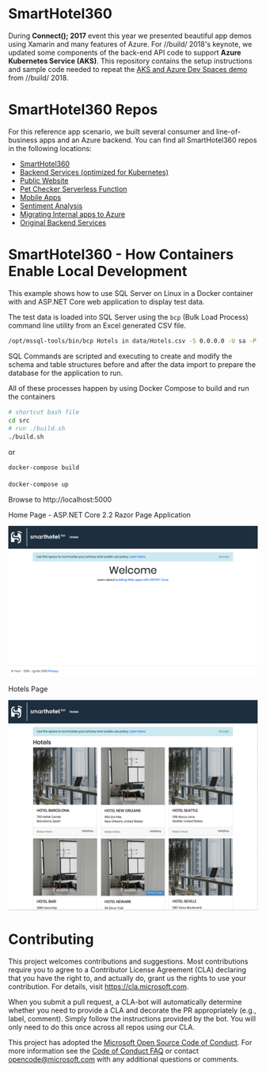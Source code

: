 # SmartHotel360
During **Connect(); 2017** event this year we presented beautiful app demos using Xamarin and many features of Azure. For //build/ 2018's keynote, we updated some components of the back-end API code to support **Azure Kubernetes Service (AKS)**. This repository contains the setup instructions and sample code needed to repeat the [AKS and Azure Dev Spaces demo](https://www.youtube.com/watch?v=rd0Rd8w3FZ0&feature=youtu.be&t=8890) from //build/ 2018. 

# SmartHotel360 Repos
For this reference app scenario, we built several consumer and line-of-business apps and an Azure backend. You can find all SmartHotel360 repos in the following locations:

* [SmartHotel360 ](https://github.com/Microsoft/SmartHotel360)
* [Backend Services (optimized for Kubernetes)](https://github.com/Microsoft/SmartHotel360-AKS-DevSpaces-Demo)
* [Public Website](https://github.com/Microsoft/SmartHotel360-public-web)
* [Pet Checker Serverless Function](https://github.com/Microsoft/SmartHotel360-PetCheckerFunction)
* [Mobile Apps](https://github.com/Microsoft/SmartHotel360-mobile-desktop-apps)
* [Sentiment Analysis](https://github.com/Microsoft/SmartHotel360-Sentiment-Analysis-App)
* [Migrating Internal apps to Azure](https://github.com/Microsoft/SmartHotel360-internal-booking-apps)
* [Original Backend Services](https://github.com/Microsoft/SmartHotel360-Azure-backend)

# SmartHotel360 - How Containers Enable Local Development

This example shows how to use SQL Server on Linux in a Docker container with and ASP.NET Core web application to display test data.

The test data is loaded into SQL Server using the `bcp` (Bulk Load Process) command line utility from an Excel generated CSV file.

```bash
/opt/mssql-tools/bin/bcp Hotels in data/Hotels.csv -S 0.0.0.0 -U sa -P $SA_PASSWORD -d Hotels -F2 -c -t ',' -e data/err.log
```

SQL Commands are scripted and executing to create and modify the schema and table structures before and after the data import to prepare the database for the application to run.

All of these processes happen by using Docker Compose to build and run the containers

```bash
# shortcut bash file
cd src
# run ./build.sh
./build.sh
```

or

```bash
docker-compose build

docker-compose up
```

Browse to http://localhost:5000

Home Page - ASP.NET Core 2.2 Razor Page Application

![homepage image](HomePage.png)

Hotels Page

![hotes page](HotelsPage.png)

# Contributing

This project welcomes contributions and suggestions.  Most contributions require you to agree to a Contributor License Agreement (CLA) declaring that you have the right to, and actually do, grant us the rights to use your contribution. For details, visit https://cla.microsoft.com.

When you submit a pull request, a CLA-bot will automatically determine whether you need to provide a CLA and decorate the PR appropriately (e.g., label, comment). Simply follow the instructions provided by the bot. You will only need to do this once across all repos using our CLA.

This project has adopted the [Microsoft Open Source Code of Conduct](https://opensource.microsoft.com/codeofconduct/).
For more information see the [Code of Conduct FAQ](https://opensource.microsoft.com/codeofconduct/faq/) or contact [opencode@microsoft.com](mailto:opencode@microsoft.com) with any additional questions or comments.



